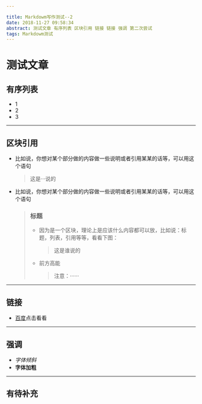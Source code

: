 ```yaml
---

title: Markdowm写作测试--2
date: 2018-11-27 09:58:34
abstract: 测试文章 有序列表 区块引用 链接 链接 强调 第二次尝试
tags: Markdowm测试
---
```

# 测试文章
## 有序列表
* 1
* 2
* 3
------
## 区块引用

* 比如说，你想对某个部分做的内容做一些说明或者引用某某的话等，可以用这个语句
	> 这是···说的
* 比如说，你想对某个部分做的内容做一些说明或者引用某某的话等，可以用这个语句
	> ### 标题
	> * 因为是一个区块，理论上是应该什么内容都可以放，比如说：标题，列表，引用等等，看看下图：
	>	> 这是谁说的
	> * 前方高能
	>	> 注意：······

------
## 链接
* [百度](http://www.baidu.com)点击看看
-----
## 强调
* *字体倾斜*
* **字体加粗**

-----

## 有待补充
